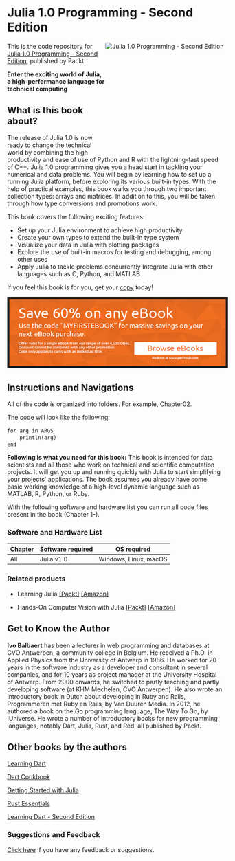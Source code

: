 # Julia 1.0 Programming - Second Edition

<a href="https://www.packtpub.com/application-development/julia-10-programming-second-edition?utm_source=github&utm_medium=repository&utm_campaign=9781788999090 "><img src="https://d255esdrn735hr.cloudfront.net/sites/default/files/imagecache/ppv4_main_book_cover/B10077.png" alt="Julia 1.0 Programming - Second Edition" height="256px" align="right"></a>

This is the code repository for [Julia 1.0 Programming - Second Edition](https://www.packtpub.com/application-development/julia-10-programming-second-edition?utm_source=github&utm_medium=repository&utm_campaign=9781788999090), published by Packt.

**Enter the exciting world of Julia, a high-performance language for technical computing**

## What is this book about?
The release of Julia 1.0 is now ready to change the technical world by combining the high productivity and ease of use of Python and R with the lightning-fast speed of C++. Julia 1.0 programming gives you a head start in tackling your numerical and data problems. You will begin by learning how to set up a running Julia platform, before exploring its various built-in types. With the help of practical examples, this book walks you through two important collection types: arrays and matrices. In addition to this, you will be taken through how type conversions and promotions work.

This book covers the following exciting features:
* Set up your Julia environment to achieve high productivity 
* Create your own types to extend the built-in type system 
* Visualize your data in Julia with plotting packages 
* Explore the use of built-in macros for testing and debugging, among other uses 
* Apply Julia to tackle problems concurrently 
Integrate Julia with other languages such as C, Python, and MATLAB 

If you feel this book is for you, get your [copy](https://www.amazon.com/dp/B07GVN47MR) today!

<a href="https://www.packtpub.com/?utm_source=github&utm_medium=banner&utm_campaign=GitHubBanner"><img src="https://raw.githubusercontent.com/PacktPublishing/GitHub/master/GitHub.png" 
alt="https://www.packtpub.com/" border="5" /></a>

## Instructions and Navigations
All of the code is organized into folders. For example, Chapter02.

The code will look like the following:
```
for arg in ARGS 
    println(arg) 
end 
```

**Following is what you need for this book:**
This book is intended for data scientists and all those who work on technical and scientific computation projects. It will get you up and running quickly with Julia to start simplifying your projects' applications. The book assumes you already have some basic working knowledge of a high-level dynamic language such as MATLAB, R, Python, or Ruby.

With the following software and hardware list you can run all code files present in the book (Chapter 1-).
### Software and Hardware List
| Chapter | Software required | OS required |
| -------- | ------------------------------------ | ----------------------------------- |
| All | Julia v1.0 | Windows, Linux, macOS |

### Related products
* Learning Julia [[Packt]](https://www.packtpub.com/application-development/learning-julia?utm_source=github&utm_medium=repository&utm_campaign=9781785883279) [[Amazon]](https://www.amazon.com/dp/1785883275)

* Hands-On Computer Vision with Julia [[Packt]](https://www.packtpub.com/application-development/hands-computer-vision-julia?utm_source=github&utm_medium=repository&utm_campaign=9781788998796) [[Amazon]](https://www.amazon.com/dp/1788998790)

## Get to Know the Author
**Ivo Balbaert**
has been a lecturer in web programming and databases at CVO Antwerpen, a community college in Belgium. He received a Ph.D. in Applied Physics from the University of Antwerp in 1986. He worked for 20 years in the software industry as a developer and consultant in several companies, and for 10 years as project manager at the University Hospital of Antwerp. From 2000 onwards, he switched to partly teaching and partly developing software (at KHM Mechelen, CVO Antwerpen). He also wrote an introductory book in Dutch about developing in Ruby and Rails, Programmeren met Ruby en Rails, by Van Duuren Media. In 2012, he authored a book on the Go programming language, The Way To Go, by IUniverse. He wrote a number of introductory books for new programming languages, notably Dart, Julia, Rust, and Red, all published by Packt.

## Other books by the authors
[Learning Dart ](https://www.packtpub.com/web-development/learning-dart?utm_source=github&utm_medium=repository&utm_campaign=9781849697422)

[Dart Cookbook](https://www.packtpub.com/web-development/dart-cookbook?utm_source=github&utm_medium=repository&utm_campaign=9781783989621)

[Getting Started with Julia](https://www.packtpub.com/application-development/getting-started-julia?utm_source=github&utm_medium=repository&utm_campaign=9781783284795)

[Rust Essentials](https://www.packtpub.com/application-development/rust-essentials?utm_source=github&utm_medium=repository&utm_campaign=9781785285769)

[Learning Dart - Second Edition](https://www.packtpub.com/web-development/learning-dart-second-edition?utm_source=github&utm_medium=repository&utm_campaign=9781785287626)

### Suggestions and Feedback
[Click here](https://docs.google.com/forms/d/e/1FAIpQLSdy7dATC6QmEL81FIUuymZ0Wy9vH1jHkvpY57OiMeKGqib_Ow/viewform) if you have any feedback or suggestions.


